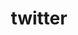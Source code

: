 ---
layout: redirect
order: 0
title: twitter
name: Fennifith
link: https://twitter.com/Fennifith
verb: tweet
---